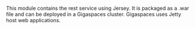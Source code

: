 This module contains the rest service using Jersey.
It is packaged as a .war file and can be deployed in a Gigaspaces cluster.
Gigaspaces uses Jetty host web applications.